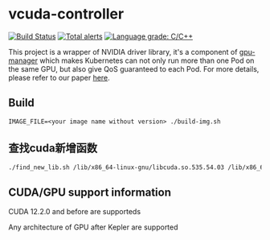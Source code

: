 # vcuda-controller

[![Build Status](https://travis-ci.org/tkestack/vcuda-controller.svg?branch=master)](https://travis-ci.org/tkestack/vcuda-controller)
[![Total alerts](https://img.shields.io/lgtm/alerts/g/tkestack/vcuda-controller.svg?logo=lgtm&logoWidth=18)](https://lgtm.com/projects/g/tkestack/vcuda-controller/alerts/)
[![Language grade: C/C++](https://img.shields.io/lgtm/grade/cpp/g/tkestack/vcuda-controller.svg?logo=lgtm&logoWidth=18)](https://lgtm.com/projects/g/tkestack/vcuda-controller/context:cpp)

This project is a wrapper of NVIDIA driver library, it's a component
of [gpu-manager](https://github.com/tkestack/gpu-manager) which makes Kubernetes can not only run more than one Pod on
the same GPU, but also give QoS guaranteed to each Pod. For more details, please refer to our
paper [here](https://ieeexplore.ieee.org/abstract/document/8672318).

## Build

```
IMAGE_FILE=<your image name without version> ./build-img.sh
```

## 查找cuda新增函数
```bash
./find_new_lib.sh /lib/x86_64-linux-gnu/libcuda.so.535.54.03 /lib/x86_64-linux-gnu/libnvidia-ml.so.535.54.03
```

## CUDA/GPU support information

CUDA 12.2.0 and before are supporteds

Any architecture of GPU after Kepler are supported